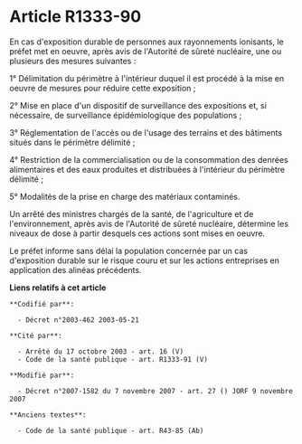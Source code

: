 # Article R1333-90

En cas d'exposition durable de personnes aux rayonnements ionisants, le préfet met en oeuvre, après avis de l'Autorité de
sûreté nucléaire, une ou plusieurs des mesures suivantes :

1° Délimitation du périmètre à l'intérieur duquel il est procédé à la mise en oeuvre de mesures pour réduire cette
exposition ;

2° Mise en place d'un dispositif de surveillance des expositions et, si nécessaire, de surveillance épidémiologique des
populations ;

3° Réglementation de l'accès ou de l'usage des terrains et des bâtiments situés dans le périmètre délimité ;

4° Restriction de la commercialisation ou de la consommation des denrées alimentaires et des eaux produites et distribuées à
l'intérieur du périmètre délimité ;

5° Modalités de la prise en charge des matériaux contaminés.

Un arrêté des ministres chargés de la santé, de l'agriculture et de l'environnement, après avis de l'Autorité de sûreté
nucléaire, détermine les niveaux de dose à partir desquels ces actions sont mises en oeuvre.

Le préfet informe sans délai la population concernée par un cas d'exposition durable sur le risque couru et sur les actions
entreprises en application des alinéas précédents.

**Liens relatifs à cet article**

	**Codifié par**:

	  - Décret n°2003-462 2003-05-21

	**Cité par**:

	  - Arrêté du 17 octobre 2003 - art. 16 (V)
	  - Code de la santé publique - art. R1333-91 (V)

	**Modifié par**:

	  - Décret n°2007-1582 du 7 novembre 2007 - art. 27 () JORF 9 novembre 2007

	**Anciens textes**:

	  - Code de la santé publique - art. R43-85 (Ab)
